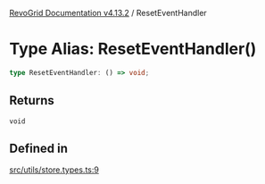 [RevoGrid Documentation v4.13.2](README.md) / ResetEventHandler

# Type Alias: ResetEventHandler()

```ts
type ResetEventHandler: () => void;
```

## Returns

`void`

## Defined in

[src/utils/store.types.ts:9](https://github.com/revolist/revogrid/blob/4615a8613a8ac5464daeb17d7062361e3e3aa5d1/src/utils/store.types.ts#L9)
